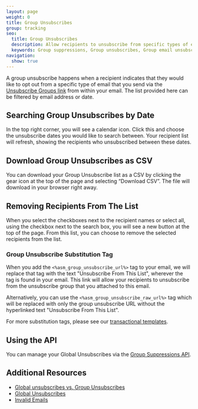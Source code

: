 ```yaml
---
layout: page
weight: 0
title: Group Unsubscribes
group: tracking
seo:
  title: Group Unsubscribes
  description: Allow recipients to unsubscribe from specific types of email you send, rather than everything you send, and stay out of the spam folder.
  keywords: Group suppressions, Group unsubscribes, Group email unsubscribe, Group email suppression
navigation:
  show: true
---
```


A group unsubscribe happens when a recipient indicates that they would like to opt out from a specific type of email that you send via the [Unsubscribe Groups link](#-Group-Unsubscribe-Substitution-Tag) from within your email. The list provided here can be filtered by email address or date.

## 	Searching Group Unsubscribes by Date
 	
In the top right corner, you will see a calendar icon. Click this and choose the unsubscribe dates you would like to search between. Your recipient list will refresh, showing the recipients who unsubscribed between these dates.

## 	Download Group Unsubscribes as CSV
 	
You can download your Group Unsubscribe list as a CSV by clicking the gear icon at the top of the page and selecting “Download CSV”. The file will download in your browser right away.

## 	Removing Recipients From The List
 	
When you select the checkboxes next to the recipient names or select all, using the checkbox next to the search box, you will see a new button at the top of the page. From this list, you can choose to remove the selected recipients from the list.

 ### 	Group Unsubscribe Substitution Tag
 	
When you add the `<%asm_group_unsubscribe_url%>` tag to your email, we will replace that tag with the text "Unsubscribe From This List", wherever the tag is found in your email. This link will allow your recipients to unsubscribe from the unsubscribe group that you attached to this email.

Alternatively, you can use the `<%asm_group_unsubscribe_raw_url%>` tag which will be replaced with only the group unsubscribe URL without the hyperlinked text "Unsubscribe From This List".

For more substitution tags, please see our [transactional templates]({{root_url}}/help-support/sending-email/create-and-edit-transactional-templates/#-Adding-unsubscribe-links-to-a-template).

## 	Using the API
 	
You can manage your Global Unsubscribes via the [Group Suppressions API]({{root_url}}/API_Reference/Web_API_v3/Suppression_Management/groups/).

## 	Additional Resources
 	
- [Global unsubscribes vs. Group Unsubscribes]({{root_url}}/help-support/sending-email/index-suppressions/#-Suppressions-vs--Unsubscribes)
- [Global Unsubscribes]({{root_url}}/help-support/sending-email/global-unsubscribes/)
- [Invalid Emails]({{root_url}}/help-support/sending-email/invalid-emails/)
